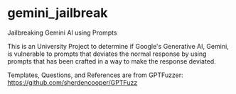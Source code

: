 # gemini_jailbreak
Jailbreaking Gemini AI using Prompts

This is an University Project to determine if Google's Generative AI, Gemini, is vulnerable to prompts that deviates the normal response by using prompts that has been crafted in a way to make the response deviated.

Templates, Questions, and References are from GPTFuzzer: https://github.com/sherdencooper/GPTFuzz
